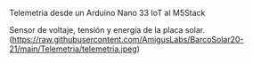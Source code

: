 Telemetria desde un Arduino Nano 33 IoT al M5Stack

Sensor de voltaje, tensión y energía de la placa solar.
(https://raw.githubusercontent.com/AmigusLabs/BarcoSolar20-21/main/Telemetria/telemetria.jpeg)